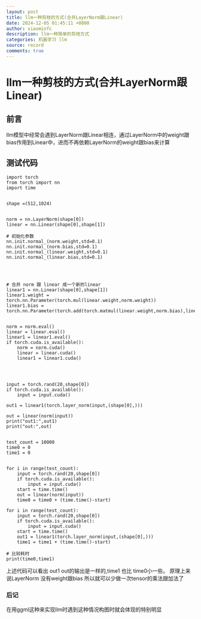 ```yaml
---
layout: post
title: llm一种剪枝的方式(合并LayerNorm跟Linear)
date: 2024-12-05 01:45:11 +0800
author: xiaominfc
description: llm一种简单的剪枝方式
categories: 机器学习 llm
source: record
comments: true
---
```

# llm一种剪枝的方式(合并LayerNorm跟Linear)

## 前言 
llm模型中经常会遇到LayerNorm跟Linear相连，通过LayerNorm中的weight跟bias作用到Linear中，进而不再依赖LayerNorm的weight跟bias来计算


## 测试代码


```(python)
import torch
from torch import nn
import time


shape =(512,1024)


norm = nn.LayerNorm(shape[0])
linear = nn.Linear(shape[0],shape[1])

# 初始化参数
nn.init.normal_(norm.weight,std=0.1)
nn.init.normal_(norm.bias,std=0.1)
nn.init.normal_(linear.weight,std=0.1)
nn.init.normal_(linear.bias,std=0.1)




# 合并 norm 跟 linear 成一个新的linear
linear1 = nn.Linear(shape[0],shape[1])
linear1.weight = torch.nn.Parameter(torch.mul(linear.weight,norm.weight))
linear1.bias = torch.nn.Parameter(torch.add(torch.matmul(linear.weight,norm.bias),linear.bias))


norm = norm.eval()
linear = linear.eval()
linear1 = linear1.eval()
if torch.cuda.is_available():
    norm = norm.cuda()
    linear = linear.cuda()
    linear1 = linear1.cuda()




input = torch.rand(20,shape[0])
if torch.cuda.is_available():
    input = input.cuda()

out1 = linear1(torch.layer_norm(input,(shape[0],)))

out = linear(norm(input))
print("out1:",out1)
print("out:",out)


test_count = 10000
time0 = 0
time1 = 0


for i in range(test_count):
    input = torch.rand(20,shape[0])
    if torch.cuda.is_available():
        input = input.cuda()
    start = time.time()
    out = linear(norm(input))
    time0 = time0 + (time.time()-start)

for i in range(test_count):
    input = torch.rand(20,shape[0])
    if torch.cuda.is_available():
        input = input.cuda()
    start = time.time()
    out1 = linear1(torch.layer_norm(input,(shape[0],)))
    time1 = time1 + (time.time()-start)

# 比较耗时
print(time0,time1)
```

上述代码可以看出 out1 out的输出是一样的,time1 也比 time0小一些。
原理上来说LayerNorm 没有weight跟bias 所以就可以少做一次tensor的乘法跟加法了


### 后记 

在用ggml这种来实现llm时遇到这种情况构图时就会体现的特别明显
